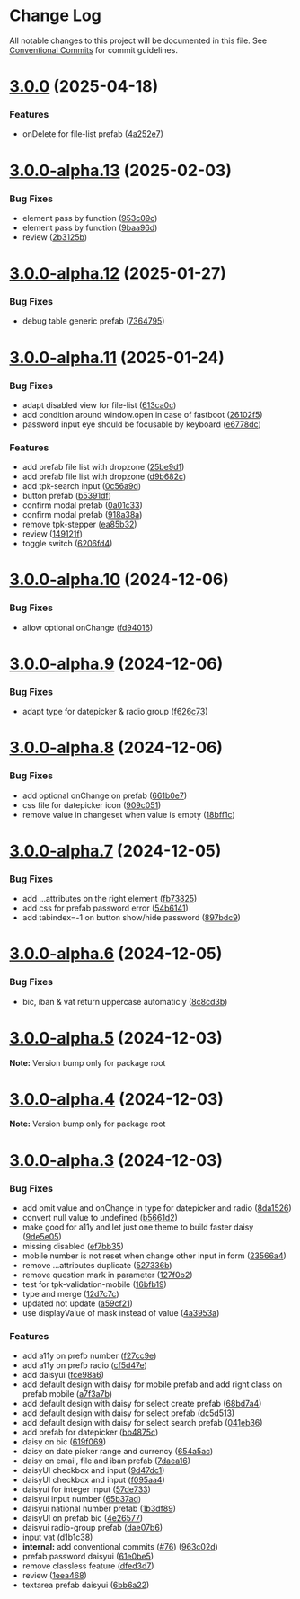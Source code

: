# Change Log

All notable changes to this project will be documented in this file.
See [Conventional Commits](https://conventionalcommits.org) for commit guidelines.

# [3.0.0](https://github.com/TRIPTYK/ember-common-ui/compare/v3.0.0-alpha.13...v3.0.0) (2025-04-18)


### Features

* onDelete for file-list prefab ([4a252e7](https://github.com/TRIPTYK/ember-common-ui/commit/4a252e749adffd96fe47f3362dda67fc7bd499f4))





# [3.0.0-alpha.13](https://github.com/TRIPTYK/ember-common-ui/compare/v3.0.0-alpha.12...v3.0.0-alpha.13) (2025-02-03)


### Bug Fixes

* element pass by function ([953c09c](https://github.com/TRIPTYK/ember-common-ui/commit/953c09c47e4703906acb35f557dd5c8ca173e1d6))
* element pass by function ([9baa96d](https://github.com/TRIPTYK/ember-common-ui/commit/9baa96d1e64e38c9b74974c613264f272bb0fb83))
* review ([2b3125b](https://github.com/TRIPTYK/ember-common-ui/commit/2b3125b8972474f87ce1ac959a312e9f154cb86b))





# [3.0.0-alpha.12](https://github.com/TRIPTYK/ember-common-ui/compare/v3.0.0-alpha.11...v3.0.0-alpha.12) (2025-01-27)


### Bug Fixes

* debug table generic prefab ([7364795](https://github.com/TRIPTYK/ember-common-ui/commit/7364795ca2edd05bafc51c8e80e048f87710bbd9))





# [3.0.0-alpha.11](https://github.com/TRIPTYK/ember-common-ui/compare/v3.0.0-alpha.10...v3.0.0-alpha.11) (2025-01-24)


### Bug Fixes

* adapt disabled view for file-list ([613ca0c](https://github.com/TRIPTYK/ember-common-ui/commit/613ca0ce7cdb4f3cd9bc8733ff9602d95fd789ce))
* add condition around window.open in case of fastboot ([26102f5](https://github.com/TRIPTYK/ember-common-ui/commit/26102f5db27787af36293e919eb73c192cceccdf))
* password input eye should be focusable by keyboard ([e6778dc](https://github.com/TRIPTYK/ember-common-ui/commit/e6778dc7f029e8d07258f0756b4789ca1e17e664))


### Features

* add prefab file list with dropzone ([25be9d1](https://github.com/TRIPTYK/ember-common-ui/commit/25be9d13385cf4b3a4938a5f652b9365bc79fbf2))
* add prefab file list with dropzone ([d9b682c](https://github.com/TRIPTYK/ember-common-ui/commit/d9b682cc725b5c536513795f5abf5dcf039a0000))
* add tpk-search input ([0c56a9d](https://github.com/TRIPTYK/ember-common-ui/commit/0c56a9d80273a8cd0b2b8dc5a4802ac39302527d))
* button prefab ([b5391df](https://github.com/TRIPTYK/ember-common-ui/commit/b5391df3a08f4eea3c9972d991d81a2598b69cfc))
* confirm modal prefab ([0a01c33](https://github.com/TRIPTYK/ember-common-ui/commit/0a01c3341e1ab7bfb025fcb80f5b69ad4c037847))
* confirm modal prefab ([918a38a](https://github.com/TRIPTYK/ember-common-ui/commit/918a38a6938d70e1ae5a329a57f5342be51dbe84))
* remove tpk-stepper ([ea85b32](https://github.com/TRIPTYK/ember-common-ui/commit/ea85b32199f8459089989910aeb8f82ceb8161bc))
* review ([149121f](https://github.com/TRIPTYK/ember-common-ui/commit/149121fe856b11809784d0ac69fb021c05dabd0c))
* toggle switch ([6206fd4](https://github.com/TRIPTYK/ember-common-ui/commit/6206fd4035caa13ea83ffb864f37a983c9b6fe38))





# [3.0.0-alpha.10](https://github.com/TRIPTYK/ember-common-ui/compare/v3.0.0-alpha.9...v3.0.0-alpha.10) (2024-12-06)


### Bug Fixes

* allow optional onChange ([fd94016](https://github.com/TRIPTYK/ember-common-ui/commit/fd940166d8203e32c1f2d86817d15e570d5f5d47))





# [3.0.0-alpha.9](https://github.com/TRIPTYK/ember-common-ui/compare/v3.0.0-alpha.8...v3.0.0-alpha.9) (2024-12-06)


### Bug Fixes

* adapt type for datepicker & radio group ([f626c73](https://github.com/TRIPTYK/ember-common-ui/commit/f626c73ec629c73db0a978e71afa550c5abceee6))





# [3.0.0-alpha.8](https://github.com/TRIPTYK/ember-common-ui/compare/v3.0.0-alpha.7...v3.0.0-alpha.8) (2024-12-06)


### Bug Fixes

* add optional onChange on prefab ([661b0e7](https://github.com/TRIPTYK/ember-common-ui/commit/661b0e774809fa83907a2e7acfc0d146cfda6de4))
* css file for datepicker icon ([909c051](https://github.com/TRIPTYK/ember-common-ui/commit/909c05139f7966f799b800a7db6c70e8df858e69))
* remove value in changeset when value is empty ([18bff1c](https://github.com/TRIPTYK/ember-common-ui/commit/18bff1cdab182563281462b7f0f14478ce50bc04))





# [3.0.0-alpha.7](https://github.com/TRIPTYK/ember-common-ui/compare/v3.0.0-alpha.6...v3.0.0-alpha.7) (2024-12-05)


### Bug Fixes

* add ...attributes on the right element ([fb73825](https://github.com/TRIPTYK/ember-common-ui/commit/fb738250f90effd1220466eb6aeec6673c58638c))
* add css for prefab password error ([54b6141](https://github.com/TRIPTYK/ember-common-ui/commit/54b61413173f81eef117ccd2183fef75ab183c5e))
* add tabindex=-1 on button show/hide password ([897bdc9](https://github.com/TRIPTYK/ember-common-ui/commit/897bdc97cd28ff72375e4747ea8b0d2451d0294f))





# [3.0.0-alpha.6](https://github.com/TRIPTYK/ember-common-ui/compare/v3.0.0-alpha.5...v3.0.0-alpha.6) (2024-12-05)


### Bug Fixes

* bic, iban & vat return uppercase automaticly ([8c8cd3b](https://github.com/TRIPTYK/ember-common-ui/commit/8c8cd3b080dd5126c7fb55a0f5c5d62976867a0d))





# [3.0.0-alpha.5](https://github.com/TRIPTYK/ember-common-ui/compare/v3.0.0-alpha.3...v3.0.0-alpha.5) (2024-12-03)

**Note:** Version bump only for package root





# [3.0.0-alpha.4](https://github.com/TRIPTYK/ember-common-ui/compare/v3.0.0-alpha.3...v3.0.0-alpha.4) (2024-12-03)

**Note:** Version bump only for package root





# [3.0.0-alpha.3](https://github.com/TRIPTYK/ember-common-ui/compare/v3.0.0-alpha.2...v3.0.0-alpha.3) (2024-12-03)


### Bug Fixes

* add omit value and onChange in type for datepicker and radio ([8da1526](https://github.com/TRIPTYK/ember-common-ui/commit/8da1526642f18ce3c05a3823d9266f6706f709dc))
* convert null value to undefined ([b5661d2](https://github.com/TRIPTYK/ember-common-ui/commit/b5661d24b7d76ad2563cbeada1c87af26da3e86c))
* make good for a11y and let just one theme to build faster daisy ([9de5e05](https://github.com/TRIPTYK/ember-common-ui/commit/9de5e05b1adcef966658d53527e77b9b85b34854))
* missing disabled ([ef7bb35](https://github.com/TRIPTYK/ember-common-ui/commit/ef7bb35c6722fe2c6bf5dd95a86b0f6a5e8e5509))
* mobile number is not reset when change other input in form ([23566a4](https://github.com/TRIPTYK/ember-common-ui/commit/23566a496b8a68961947d33cebd8eaf115d4c6d3))
* remove ...attributes duplicate ([527336b](https://github.com/TRIPTYK/ember-common-ui/commit/527336b205e35c0a86c06e6784369547b889995e))
* remove question mark in parameter ([127f0b2](https://github.com/TRIPTYK/ember-common-ui/commit/127f0b214bc415e66dabbf783d5eb8861061bd36))
* test for tpk-validation-mobile ([16bfb19](https://github.com/TRIPTYK/ember-common-ui/commit/16bfb19959cbaa4b047a4d278af8daf86efabab8))
* type and merge ([12d7c7c](https://github.com/TRIPTYK/ember-common-ui/commit/12d7c7c9950976db0e15f080a0b035ac63eba87b))
* updated not update ([a59cf21](https://github.com/TRIPTYK/ember-common-ui/commit/a59cf211e2441393f2ebbe7a79f3a5e70ba696f6))
* use displayValue of mask instead of value ([4a3953a](https://github.com/TRIPTYK/ember-common-ui/commit/4a3953a28e6398a88db24b8617bc37d7f57a6aca))


### Features

* add a11y on prefb number ([f27cc9e](https://github.com/TRIPTYK/ember-common-ui/commit/f27cc9e55536d237cc332072cef44b532e9e5472))
* add a11y on prefb radio ([cf5d47e](https://github.com/TRIPTYK/ember-common-ui/commit/cf5d47e0a4f7fb899747af02174c1006c71763ac))
* add daisyui ([fce98a6](https://github.com/TRIPTYK/ember-common-ui/commit/fce98a6d2d3aee0f864088193a3f21dcdafa0d88))
* add default design with daisy for mobile prefab and add right class on prefab mobile ([a7f3a7b](https://github.com/TRIPTYK/ember-common-ui/commit/a7f3a7bc5bf5deb7cff451c3d9e8843b86828f7e))
* add default design with daisy for select create prefab ([68bd7a4](https://github.com/TRIPTYK/ember-common-ui/commit/68bd7a4a5dc61edc34a7fba7ca6f534a6ddd44c6))
* add default design with daisy for select prefab ([dc5d513](https://github.com/TRIPTYK/ember-common-ui/commit/dc5d513e3603deecaf549986b1bdb1af54b159c5))
* add default design with daisy for select search prefab ([041eb36](https://github.com/TRIPTYK/ember-common-ui/commit/041eb36afc138fda0d8bc9f40052b78d56c2cb46))
* add prefab for datepicker ([bb4875c](https://github.com/TRIPTYK/ember-common-ui/commit/bb4875c53b6e82ad5890f99b851ed4c5d7d336c7))
* daisy on bic ([619f069](https://github.com/TRIPTYK/ember-common-ui/commit/619f0698e414eeeb1399f4fd8e6e9be2c30a9e9b))
* daisy on date picker range and currency ([654a5ac](https://github.com/TRIPTYK/ember-common-ui/commit/654a5ac31f8a566bd88de9a8d84295b5413fcaea))
* daisy on email, file and iban prefab ([7daea16](https://github.com/TRIPTYK/ember-common-ui/commit/7daea16d8ac59fed1af944ca3890c9ded5ebd924))
* daisyUI checkbox and input ([9d47dc1](https://github.com/TRIPTYK/ember-common-ui/commit/9d47dc1a8b48df7fedcf2706a3f6d5569d83a009))
* daisyUI checkbox and input ([f095aa4](https://github.com/TRIPTYK/ember-common-ui/commit/f095aa4fe4520d5c5ccb5224b05e84345ab1f5d3))
* daisyui for integer input ([57de733](https://github.com/TRIPTYK/ember-common-ui/commit/57de733126c6802a87df375d2d8f3a3415d979d2))
* daisyui input number ([65b37ad](https://github.com/TRIPTYK/ember-common-ui/commit/65b37ade0ba9ec06408e3d0d00f2d31f583559a7))
* daisyui national number prefab ([1b3df89](https://github.com/TRIPTYK/ember-common-ui/commit/1b3df895c231e01c33568dbeb126234dd6e58bb1))
* daisyUI on prefab bic ([4e26577](https://github.com/TRIPTYK/ember-common-ui/commit/4e265774f9cad0bad5ea5902b6085ebe02e7f8c0))
* daisyui radio-group prefab ([dae07b6](https://github.com/TRIPTYK/ember-common-ui/commit/dae07b60948852da9770d37de13a1086dc06d289))
* input vat ([d1b1c38](https://github.com/TRIPTYK/ember-common-ui/commit/d1b1c3810fda38b106721d8fa984bdfa5da16fe4))
* **internal:** add conventional commits ([#76](https://github.com/TRIPTYK/ember-common-ui/issues/76)) ([963c02d](https://github.com/TRIPTYK/ember-common-ui/commit/963c02d2764d955da726c077476a025374caaf13))
* prefab password daisyui ([61e0be5](https://github.com/TRIPTYK/ember-common-ui/commit/61e0be57c55170d72210ba44e928d6d6616f598b))
* remove classless feature ([dfed3d7](https://github.com/TRIPTYK/ember-common-ui/commit/dfed3d7226288bc84824f72f8f69174380604d97))
* review ([1eea468](https://github.com/TRIPTYK/ember-common-ui/commit/1eea468820144f45eb0015b3635bbfffceb15968))
* textarea prefab daisyui ([6bb6a22](https://github.com/TRIPTYK/ember-common-ui/commit/6bb6a222873142584439dcd5aa6e5cebfd2c86e5))

